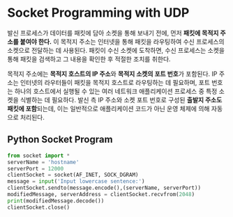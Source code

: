 # Socket Programming with UDP
발신 프로세스가 데이터를 패킷에 담아 소켓을 통해 보내기 전에, 먼저 **패킷에 목적지 주소를 붙여야 한다.** 이 목적지 주소는 인터넷을 통해 패킷을 라우팅하여 수신 프로세스의 소켓으로 전달하는 데 사용된다. 패킷이 수신 소켓에 도착하면, 수신 프로세스는 소켓을 통해 패킷을 검색하고 그 내용을 확인한 후 적절한 조치를 취한다.

목적지 주소에는 **목적지 호스트의 IP 주소**와 **목적지 소켓의 포트 번호**가 포함된다. IP 주소는 인터넷의 라우터들이 패킷을 목적지 호스트로 라우팅하는 데 필요하며, 포트 번호는 하나의 호스트에서 실행될 수 있는 여러 네트워크 애플리케이션 프로세스 중 특정 소켓을 식별하는 데 필요하다. 
발신 측 IP 주소와 소켓 포트 번호로 구성된 **출발지 주소도 패킷에 포함**되는데, 이는 일반적으로 애플리케이션 코드가 아닌 운영 체제에 의해 자동으로 처리된다.

## Python Socket Program

```py
from socket import *
serverName = 'hostname'
serverPort = 12000
clientSocket = socket(AF_INET, SOCK_DGRAM)
message = input('Input lowercase sentence:')
clientSocket.sendto(message.encode(),(serverName, serverPort))
modifiedMessage, serverAddress = clientSocket.recvfrom(2048)
print(modifiedMessage.decode())
clientSocket.close()
```
